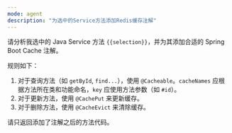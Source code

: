 ```yaml
---
mode: agent
description: "为选中的Service方法添加Redis缓存注解"
---
```


请分析我选中的 Java Service 方法 `{{selection}}`，并为其添加合适的 Spring Boot Cache 注解。

规则如下：
1.  对于查询方法（如 `getById`, `find...`），使用 `@Cacheable`。`cacheNames` 应根据方法所在类和功能命名，`key` 应使用方法参数（如 `#id`）。
2.  对于更新方法，使用 `@CachePut` 来更新缓存。
3.  对于删除方法，使用 `@CacheEvict` 来清除缓存。

请只返回添加了注解之后的方法代码。